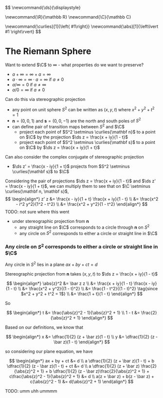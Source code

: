 $$
\newcommand{\ds}{\displaystyle}

\newcommand{\R}{\mathbb R}
\newcommand{\C}{\mathbb C}

\newcommand{\curlies}[1]{\left\{ #1\right\}}
\newcommand{\abs}[1]{\left\lvert #1 \right\rvert}
$$





# The Riemann Sphere

Want to extend $\C$ to $\infty$ - what properties do we want to preserve?

- $a + \infty = \infty + a = \infty$
- $a \cdot \infty = \infty \cdot a = \infty$ if $a \neq 0$
- $a / \infty = 0$ if $a \neq \infty$
- $a / 0 = \infty$ if $a \neq 0$

Can do this via stereographic projection

- any point on unit sphere $S^2$ can be written as $(x, y, t)$ where $x^2 + y^2 + t^2 = 1$
- $\mathbf n = (0, 0, 1)$ and $\mathbf s = (0, 0, -1)$ are the north and south poles of $S^2$
- can define pair of transition maps between $S^2$ and $\C$
  - project each point of $S^2 \setminus \curlies{\mathbf n}$ to a point on $\C$ by the projection $\ds z = \frac{x + iy}{1 - t}$
  - project each point of $S^2 \setminus \curlies{\mathbf s}$ to a point on $\C$ by $\ds z = \frac{x + iy}{1 + t}$

Can also consider the complex conjugate of stereographic projection

- $\ds z' = \frac{x - iy}{1 + t}$ projects from $S^2 \setminus \curlies{\mathbf s}$ to $\C$

Considering the pair of projections $\ds z = \frac{x + iy}{1 - t}$ and $\ds z' = \frac{x - iy}{1 + t}$, we can multiply them to see that on $\C \setminus \curlies{\mathbf n, \mathbf s}$,
$$
\begin{align*}
z' z &= \frac{x - iy}{1 + t} \frac{x + iy}{1 - t} \\
&= \frac{x^2 - i^2 y^2}{1^2 - t^2} \\
&= \frac{x^2 + y^2}{1 - t^2}
\end{align*}
$$
TODO: not sure where this went

- under stereographic projection from $\mathbf n$
  - any straight line on $\C$ corresponds to a circle through $\mathbf n$ on $S^2$
  - any circle on $S^2$ corresponds to either a circle or straight line in $\C$

### Any circle on $S^2$ corresponds to either a circle or straight line in $\C$

Any circle in $S^2$ lies in a plane $ax + by + ct = d$

Stereographic projection from $\mathbf n$ takes $(x, y, t)$ to $\ds z = \frac{x + iy}{1 - t}$

$$
\begin{align*}
\abs{z}^2 &= \bar z z \\
&= \frac{x + iy}{1 - t} \frac{x - iy}{1 - t} \\
&= \frac{x^2 + y^2}{(1 - t)^2} \\
&= \frac{1 - t^2}{(1 - t)^2} \tag{since $x^2 + y^2 + t^2 = 1$} \\
&= \frac{1 + t}{1 - t}
\end{align*}
$$

So

$$
\begin{align*}
t &= \frac{\abs{z}^2 - 1}{\abs{z}^2 + 1} \\
1 - t &= \frac{2}{\abs{z}^2 + 1}
\end{align*}
$$

Based on our definitions, we know that

$$
\begin{align*}
x &= \dfrac{1}{2} (z + \bar z)(1 - t) \\
y &= \dfrac{1}{2} (z - \bar z)(1 - t)
\end{align*}
$$

so considering our plane equation, we have

$$
\begin{align*}
ax + by + ct &= d \\
a \dfrac{1}{2} (z + \bar z)(1 - t) + b \dfrac{1}{2} (z - \bar z)(1 - t) + ct &= d \\
a \dfrac{1}{2} (z + \bar z) \frac{2}{\abs{z}^2 + 1} + b \dfrac{1}{2} (z - \bar z)\frac{2}{\abs{z}^2 + 1} + c\frac{\abs{z}^2 - 1}{\abs{z}^2 + 1} &= d \\
a(z + \bar z) + b(z - \bar z) + c(\abs{z}^2 - 1) &= d(\abs{z}^2 + 1)
\end{align*}
$$

TODO: umm uhh ummmm
